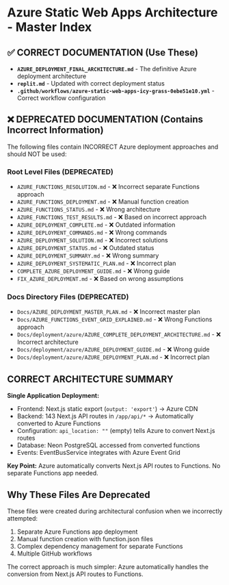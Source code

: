 # Azure Static Web Apps Architecture - Master Index

## ✅ CORRECT DOCUMENTATION (Use These)
- **`AZURE_DEPLOYMENT_FINAL_ARCHITECTURE.md`** - The definitive Azure deployment architecture
- **`replit.md`** - Updated with correct deployment status
- **`.github/workflows/azure-static-web-apps-icy-grass-0ebe51e10.yml`** - Correct workflow configuration

## ❌ DEPRECATED DOCUMENTATION (Contains Incorrect Information)
The following files contain INCORRECT Azure deployment approaches and should NOT be used:

### Root Level Files (DEPRECATED)
- `AZURE_FUNCTIONS_RESOLUTION.md` - ❌ Incorrect separate Functions approach
- `AZURE_FUNCTIONS_DEPLOYMENT.md` - ❌ Manual function creation
- `AZURE_FUNCTIONS_STATUS.md` - ❌ Wrong architecture
- `AZURE_FUNCTIONS_TEST_RESULTS.md` - ❌ Based on incorrect approach
- `AZURE_DEPLOYMENT_COMPLETE.md` - ❌ Outdated information
- `AZURE_DEPLOYMENT_COMMANDS.md` - ❌ Wrong commands
- `AZURE_DEPLOYMENT_SOLUTION.md` - ❌ Incorrect solutions
- `AZURE_DEPLOYMENT_STATUS.md` - ❌ Outdated status
- `AZURE_DEPLOYMENT_SUMMARY.md` - ❌ Wrong summary
- `AZURE_DEPLOYMENT_SYSTEMATIC_PLAN.md` - ❌ Incorrect plan
- `COMPLETE_AZURE_DEPLOYMENT_GUIDE.md` - ❌ Wrong guide
- `FIX_AZURE_DEPLOYMENT.md` - ❌ Based on wrong assumptions

### Docs Directory Files (DEPRECATED)
- `Docs/AZURE_DEPLOYMENT_MASTER_PLAN.md` - ❌ Incorrect master plan
- `Docs/AZURE_FUNCTIONS_EVENT_GRID_EXPLAINED.md` - ❌ Wrong Functions approach
- `Docs/deployment/azure/AZURE_COMPLETE_DEPLOYMENT_ARCHITECTURE.md` - ❌ Incorrect architecture
- `Docs/deployment/azure/AZURE_DEPLOYMENT_GUIDE.md` - ❌ Wrong guide
- `Docs/deployment/azure/AZURE_DEPLOYMENT_PLAN.md` - ❌ Incorrect plan

## CORRECT ARCHITECTURE SUMMARY
**Single Application Deployment:**
- Frontend: Next.js static export (`output: 'export'`) → Azure CDN
- Backend: 143 Next.js API routes in `/app/api/*` → Automatically converted to Azure Functions
- Configuration: `api_location: ""` (empty) tells Azure to convert Next.js routes
- Database: Neon PostgreSQL accessed from converted functions
- Events: EventBusService integrates with Azure Event Grid

**Key Point:** Azure automatically converts Next.js API routes to Functions. No separate Functions app needed.

## Why These Files Are Deprecated
These files were created during architectural confusion when we incorrectly attempted:
1. Separate Azure Functions app deployment
2. Manual function creation with function.json files
3. Complex dependency management for separate Functions
4. Multiple GitHub workflows

The correct approach is much simpler: Azure automatically handles the conversion from Next.js API routes to Functions.